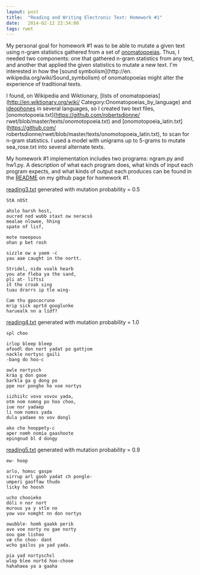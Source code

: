 ```yaml
---
layout: post
title:  "Reading and Writing Electronic Text: Homework #1"
date:   2014-02-12 22:34:00
tags: rwet
---
```

My personal goal for homework #1 was to be able to mutate a given text using n-gram statistics
gathered from a set of [onomatopoeias](http://en.wikipedia.org/wiki/Onomatopoeia). Thus, I needed
two components: one that gathered n-gram statistics from any text, and another that applied the
given statistics to mutate a new text. I'm interested in how the [sound symbolism](http://en.
wikipedia.org/wiki/Sound_symbolism) of onomatopoeias might alter the experience of traditional
texts.

I found, on Wikipedia and Wiktionary, [lists of onomatopoeias](http://en.wiktionary.org/wiki/
Category:Onomatopoeias_by_language) and [ideophones](http://en.wikipedia.org/wiki/Ideophone) in
several languages, so I created two text files, [onomotopoeia.txt](https://github.com/robertsdionne/
rwet/blob/master/texts/onomotopoeia.txt) and [onomotopoeia_latin.txt](https://github.com/
robertsdionne/rwet/blob/master/texts/onomotopoeia_latin.txt), to scan for n-gram statistics. I used
a model with unigrams up to 5-grams to mutate sea_rose.txt into several alternate texts.

My homework #1 implementation includes two programs: ngram.py and hw1.py. A description of what each
program does, what kinds of input each program expects, and what kinds of output each produces can
be found in the [README](https://github.com/robertsdionne/rwet/tree/master/hw1#readme) on my github
page for homework #1.

[reading3.txt](https://github.com/robertsdionne/rwet/blob/master/hw1/reading3.txt) generated with
mutation probability = 0.5

    StA nOSt

    ahslo harsh host,
    oucred nod wubb staxt ow neracsö
    mealae nlowee, hhing
    spate nf lisf,

    mote noeepous
    ohan p bet rosh

    sizzle ow a yaem -c
    yau aae caught in the nortt.

    Stridel, nido voalk hearb
    you ate fleba ya the sand,
    pli at- liftsí
    ił the croak sing
    tuau drarrs ip tle wing-

    Cam thu gpococrune
    mrip sick aprtd googlunke
    haruealk nn a lídf?

[reading4.txt](https://github.com/robertsdionne/rwet/blob/master/hw1/reading4.txt) generated with
mutation probability = 1.0

    spl choo

    irlop bleep bleep
    afoodl don nort yadat po gattjom
    nackle nortysc gaili
    -bang do hoo-c

    owle nortysch
    kráa g don gooe
    barkla ga g dong po
    ppe nor pongho ho voe nortys

    iizhiiłc vovo vovov yada,
    otm nom nomng po hoo choo,
    iue nor yadaep
    li nom nomss yada
    dula yadaee no vov dongl

    ako cho hooppety-c
    aper nomh nomia gaashoote
    epingnud bl d dongy

[reading5.txt](https://github.com/robertsdionne/rwet/blob/master/hw1/reading5.txt) generated with
mutation probability = 0.9

    ew- hoop

    arlo, homsc gaspe
    sirrup arl gooh yadat ch pongle-
    umperi gaoffaw thudo
    licky ho hoosh

    ucho chooieko
    dóli n nor nort
    murous ya y stle no
    yow vov nomght nn don nortys

    owubble- homh gaakk perik
    avo voe norty no gae norty
    oou gae lishoo
    væ cho choo- dant
    wcho gailos ya yad yada.

    pia yad nortyschsl
    wlop blee nortd hoo-chooe
    hahahaea ya a gaaha
